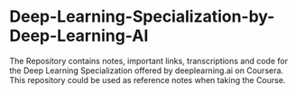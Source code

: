 # Deep-Learning-Specialization-by-Deep-Learning-AI
The Repository contains notes, important links, transcriptions and code for the Deep Learning Specialization offered by deeplearning.ai on Coursera. This repository could be used as reference notes when taking the Course.
